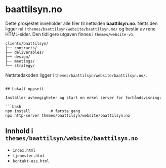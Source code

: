 # baattilsyn.no

Dette prosjektet inneholder alle filer til nettsiden **baattilsyn.no**.
Nettsiden ligger nå i `themes/baattilsyn/website/baattilsyn.no/` og består av
rene HTML-sider. Den tidligere utgaven finnes i `themes/website-v1`.

```
clients/baattilsyn/
├── contracts/
├── deliverables/
├── design/
├── meetings/
└── strategy/
```

Nettstedskoden ligger i `themes/baattilsyn/website/baattilsyn.no/`.
```

## Lokalt oppsett

Installer avhengigheter og start en enkel server for forhåndsvisning:

```bash
npm install         # første gang
npx http-server themes/baattilsyn/website/baattilsyn.no
```

## Innhold i `themes/baattilsyn/website/baattilsyn.no`

- `index.html`
- `tjenester.html`
- `kontakt-oss.html`
